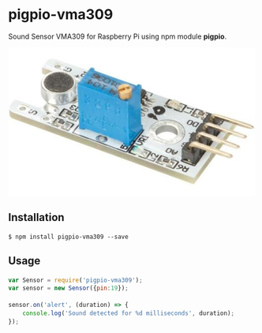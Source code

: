 # pigpio-vma309
Sound Sensor VMA309 for Raspberry Pi using npm module **pigpio**.

![alt text](./images/vma309.jpg)

## Installation
	$ npm install pigpio-vma309 --save



## Usage

````javascript
var Sensor = require('pigpio-vma309');
var sensor = new Sensor({pin:19});

sensor.on('alert', (duration) => {
    console.log('Sound detected for %d milliseconds', duration);
});
````
